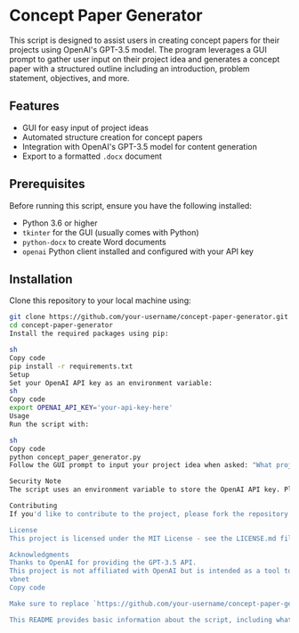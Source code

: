 # Concept Paper Generator

This script is designed to assist users in creating concept papers for their projects using OpenAI's GPT-3.5 model. The program leverages a GUI prompt to gather user input on their project idea and generates a concept paper with a structured outline including an introduction, problem statement, objectives, and more.

## Features

- GUI for easy input of project ideas
- Automated structure creation for concept papers
- Integration with OpenAI's GPT-3.5 model for content generation
- Export to a formatted `.docx` document

## Prerequisites

Before running this script, ensure you have the following installed:
- Python 3.6 or higher
- `tkinter` for the GUI (usually comes with Python)
- `python-docx` to create Word documents
- `openai` Python client installed and configured with your API key

## Installation

Clone this repository to your local machine using:

```sh
git clone https://github.com/your-username/concept-paper-generator.git
cd concept-paper-generator
Install the required packages using pip:

sh
Copy code
pip install -r requirements.txt
Setup
Set your OpenAI API key as an environment variable:
sh
Copy code
export OPENAI_API_KEY='your-api-key-here'
Usage
Run the script with:

sh
Copy code
python concept_paper_generator.py
Follow the GUI prompt to input your project idea when asked: "What project idea should the concept paper describe?"

Security Note
The script uses an environment variable to store the OpenAI API key. Please do not hardcode your API key into the script.

Contributing
If you'd like to contribute to the project, please fork the repository and create a pull request with your features or changes.

License
This project is licensed under the MIT License - see the LICENSE.md file for details.

Acknowledgments
Thanks to OpenAI for providing the GPT-3.5 API.
This project is not affiliated with OpenAI but is intended as a tool to aid in generating concept paper content.
vbnet
Copy code

Make sure to replace `https://github.com/your-username/concept-paper-generator.git` with your actual GitHub repository URL and `your-api-key-here` with the instructions for setting up the OpenAI API key.

This README provides basic information about the script, including what it does, how to set it up, and how to u
